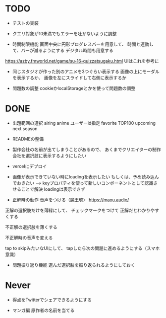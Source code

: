 # TODO
- テストの実装

- クエリ対象が10未満でもエラーを吐かないように調整

- 時間制限機能
画面中央に円形プログレスバーを用意して、
時間と連動して、バーが減るようにする
デジタル時間も用意する

https://azby.fmworld.net/game/su-16-quizzatsugaku.html
UIはこれを参考に

- 同じスタジオが作った別のアニメを3つぐらい表示する
画像の上にモーダルを表示するか、
画像を左にスライドして右側に表示するか

- 問題数の調整
cookieかlocalStorageとかを使って問題数の調整

# DONE

- 出題範囲の選択
airing anime
ユーザーid指定
favorite TOP100
upcoming next season

- READMEの整備

- 製作会社の名前が出てしまうことがあるので、
あくまでクリエイターの制作会社を選択肢に表示するようにしたい

- vercelにデプロイ

- 画像が表示できていない時にloadingを表示したい
もしくは、予め読み込んでおきたい
--> keyプロパティを使って新しいコンポーネントとして認識させることで解決
loadingは表示できず

- 正解時の動作
音声をつける（魔王魂）
https://maou.audio/

正解の選択肢だけを薄緑にして、
チェックマークをつけて
正解だとわかりやすくする

不正解の選択肢を薄くする

不正解時の音声を変える

tap to skipみたいなUIにして、
tapしたら次の問題に進めるようにする（スマホ意識）

- 問題振り返り機能
選んだ選択肢を振り返られるようにしておく

# Never

- 得点をTwitterでシェアできるようにする

- マンガ編
原作者の名前を当てる
